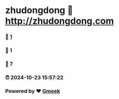 # zhudongdong :link: http://zhudongdong.com 
### :page_facing_up: [1](http://zhudongdong.com/tag.html) 
### :speech_balloon: 1 
### :hibiscus: 7 
### :alarm_clock: 2024-10-23 15:57:22 
### Powered by :heart: [Gmeek](https://github.com/Meekdai/Gmeek)

